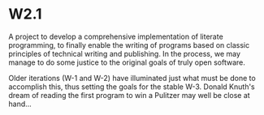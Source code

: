 # W2.1
A project to develop a comprehensive implementation of literate programming, to finally enable the writing of programs based on classic principles of technical writing and publishing. In the process, we may manage to do some justice to the original goals of truly open software.


Older iterations (W-1 and W-2) have illuminated just what must be done to accomplish this, thus setting the goals for the stable W-3. Donald Knuth's dream of reading the first program to win a Pulitzer may well be close at hand...
